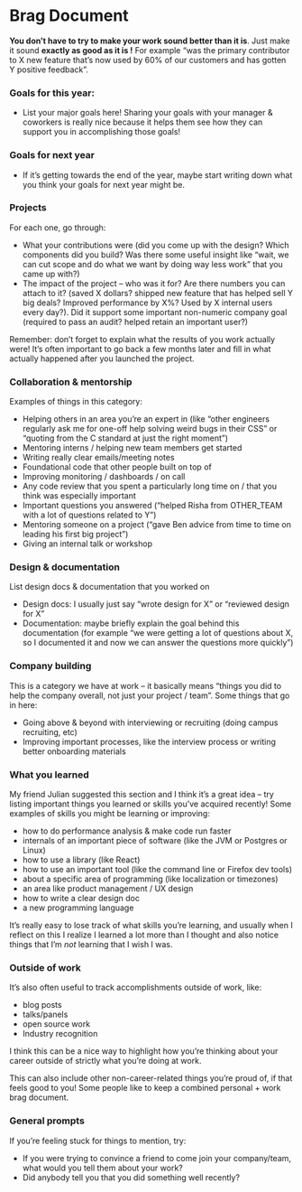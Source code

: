 # Brag Document

**You don’t have to try to make your work sound better than it is**. Just make it sound **exactly as good as it is !** For example “was the primary contributor to X new feature that’s now used by 60% of our customers and has gotten Y positive feedback”.

### Goals for this year:

-   List your major goals here! Sharing your goals with your manager & coworkers is really nice because it helps them see how they can support you in accomplishing those goals!

### Goals for next year

-   If it’s getting towards the end of the year, maybe start writing down what you think your goals for next year might be.

### Projects

For each one, go through:

-   What your contributions were (did you come up with the design? Which components did you build? Was there some useful insight like “wait, we can cut scope and do what we want by doing way less work” that you came up with?)
-   The impact of the project – who was it for? Are there numbers you can attach to it? (saved X dollars? shipped new feature that has helped sell Y big deals? Improved performance by X%? Used by X internal users every day?). Did it support some important non-numeric company goal (required to pass an audit? helped retain an important user?)

Remember: don’t forget to explain what the results of you work actually were! It’s often important to go back a few months later and fill in what actually happened after you launched the project.

### Collaboration & mentorship

Examples of things in this category:

-   Helping others in an area you’re an expert in (like “other engineers regularly ask me for one-off help solving weird bugs in their CSS” or “quoting from the C standard at just the right moment”)
-   Mentoring interns / helping new team members get started
-   Writing really clear emails/meeting notes
-   Foundational code that other people built on top of
-   Improving monitoring / dashboards / on call
-   Any code review that you spent a particularly long time on / that you think was especially important
-   Important questions you answered (“helped Risha from OTHER_TEAM with a lot of questions related to Y”)
-   Mentoring someone on a project (“gave Ben advice from time to time on leading his first big project”)
-   Giving an internal talk or workshop

### Design & documentation

List design docs & documentation that you worked on

-   Design docs: I usually just say “wrote design for X” or “reviewed design for X”
-   Documentation: maybe briefly explain the goal behind this documentation (for example “we were getting a lot of questions about X, so I documented it and now we can answer the questions more quickly”)

### Company building

This is a category we have at work – it basically means “things you did to help the company overall, not just your project / team”. Some things that go in here:

-   Going above & beyond with interviewing or recruiting (doing campus recruiting, etc)
-   Improving important processes, like the interview process or writing better onboarding materials

### What you learned

My friend Julian suggested this section and I think it’s a great idea – try listing important things you learned or skills you’ve acquired recently! Some examples of skills you might be learning or improving:

-   how to do performance analysis & make code run faster
-   internals of an important piece of software (like the JVM or Postgres or Linux)
-   how to use a library (like React)
-   how to use an important tool (like the command line or Firefox dev tools)
-   about a specific area of programming (like localization or timezones)
-   an area like product management / UX design
-   how to write a clear design doc
-   a new programming language

It’s really easy to lose track of what skills you’re learning, and usually when I reflect on this I realize I learned a lot more than I thought and also notice things that I’m _not_ learning that I wish I was.

### Outside of work

It’s also often useful to track accomplishments outside of work, like:

-   blog posts
-   talks/panels
-   open source work
-   Industry recognition

I think this can be a nice way to highlight how you’re thinking about your career outside of strictly what you’re doing at work.

This can also include other non-career-related things you’re proud of, if that feels good to you! Some people like to keep a combined personal + work brag document.

### General prompts

If you’re feeling stuck for things to mention, try:

-   If you were trying to convince a friend to come join your company/team, what would you tell them about your work?
-   Did anybody tell you that you did something well recently?